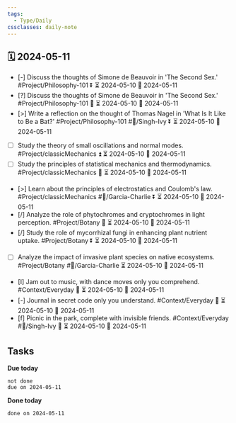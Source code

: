 ```yaml
---
tags:
  - Type/Daily
cssclasses: daily-note
---
```


## 🗓️ 2024-05-11

- [-] Discuss the thoughts of Simone de Beauvoir in 'The Second Sex.' #Project/Philosophy-101 ⏬ ⏳ 2024-05-10 📅 2024-05-11
- [?] Discuss the thoughts of Simone de Beauvoir in 'The Second Sex.' #Project/Philosophy-101 🔺 ⏳ 2024-05-10 📅 2024-05-11
- [>] Write a reflection on the thought of Thomas Nagel in 'What Is It Like to Be a Bat?' #Project/Philosophy-101 #👤/Singh-Ivy ⏬ ⏳ 2024-05-10 📅 2024-05-11
- [ ] Study the theory of small oscillations and normal modes. #Project/classicMechanics ⏫ ⏳ 2024-05-10 📅 2024-05-11
- [ ] Study the principles of statistical mechanics and thermodynamics. #Project/classicMechanics 🔺 ⏳ 2024-05-10 📅 2024-05-11
- [>] Learn about the principles of electrostatics and Coulomb's law. #Project/classicMechanics #👤/Garcia-Charlie ⏬ ⏳ 2024-05-10 📅 2024-05-11
- [/] Analyze the role of phytochromes and cryptochromes in light perception. #Project/Botany 🔽 ⏳ 2024-05-10 📅 2024-05-11
- [/] Study the role of mycorrhizal fungi in enhancing plant nutrient uptake. #Project/Botany ⏬ ⏳ 2024-05-10 📅 2024-05-11
- [ ] Analyze the impact of invasive plant species on native ecosystems. #Project/Botany #👤/Garcia-Charlie ⏳ 2024-05-10 📅 2024-05-11
- [I] Jam out to music, with dance moves only you comprehend. #Context/Everyday 🔼 ⏳ 2024-05-10 📅 2024-05-11
- [-] Journal in secret code only you understand. #Context/Everyday 🔼 ⏳ 2024-05-10 📅 2024-05-11
- [f] Picnic in the park, complete with invisible friends. #Context/Everyday #👤/Singh-Ivy 🔼 ⏳ 2024-05-10 📅 2024-05-11

## Tasks

**Due today**

```tasks
not done
due on 2024-05-11
```

**Done today**

```tasks
done on 2024-05-11
```
            